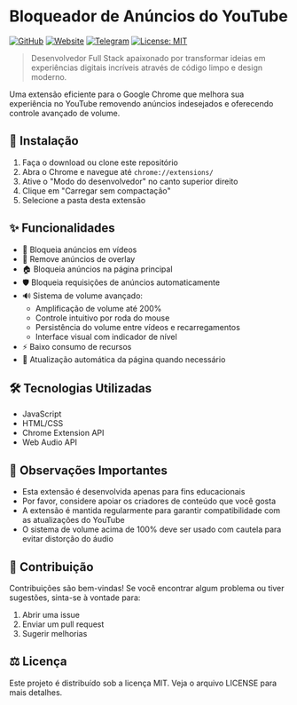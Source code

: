 # Bloqueador de Anúncios do YouTube

[![GitHub](https://img.shields.io/badge/GitHub-AdminhuDev-blue?style=flat-square&logo=github)](https://github.com/AdminhuDev)
[![Website](https://img.shields.io/badge/Website-Portfolio-green?style=flat-square&logo=google-chrome)](https://adminhudev.github.io)
[![Telegram](https://img.shields.io/badge/Telegram-@Analista__Adminhu-blue?style=flat-square&logo=telegram)](https://t.me/Analista_Adminhu)
[![License: MIT](https://img.shields.io/badge/License-MIT-yellow.svg?style=flat-square)](https://opensource.org/licenses/MIT)

> Desenvolvedor Full Stack apaixonado por transformar ideias em experiências digitais incríveis através de código limpo e design moderno.

Uma extensão eficiente para o Google Chrome que melhora sua experiência no YouTube removendo anúncios indesejados e oferecendo controle avançado de volume.

## 🚀 Instalação

1. Faça o download ou clone este repositório
2. Abra o Chrome e navegue até `chrome://extensions/`
3. Ative o "Modo do desenvolvedor" no canto superior direito
4. Clique em "Carregar sem compactação"
5. Selecione a pasta desta extensão

## ✨ Funcionalidades

- 🎯 Bloqueia anúncios em vídeos
- 🚫 Remove anúncios de overlay
- 🏠 Bloqueia anúncios na página principal
- 🛡️ Bloqueia requisições de anúncios automaticamente
- 🔊 Sistema de volume avançado:
  - Amplificação de volume até 200%
  - Controle intuitivo por roda do mouse
  - Persistência do volume entre vídeos e recarregamentos
  - Interface visual com indicador de nível
- ⚡ Baixo consumo de recursos
- 🔄 Atualização automática da página quando necessário

## 🛠️ Tecnologias Utilizadas

- JavaScript
- HTML/CSS
- Chrome Extension API
- Web Audio API

## 📝 Observações Importantes

- Esta extensão é desenvolvida apenas para fins educacionais
- Por favor, considere apoiar os criadores de conteúdo que você gosta
- A extensão é mantida regularmente para garantir compatibilidade com as atualizações do YouTube
- O sistema de volume acima de 100% deve ser usado com cautela para evitar distorção do áudio

## 🤝 Contribuição

Contribuições são bem-vindas! Se você encontrar algum problema ou tiver sugestões, sinta-se à vontade para:
1. Abrir uma issue
2. Enviar um pull request
3. Sugerir melhorias

## ⚖️ Licença

Este projeto é distribuído sob a licença MIT. Veja o arquivo LICENSE para mais detalhes. 